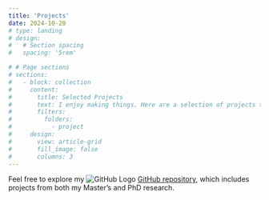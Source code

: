 ```yaml
---
title: 'Projects'
date: 2024-10-20
# type: landing
# design:
#   # Section spacing
#   spacing: '5rem'

# # Page sections
# sections:
#   - block: collection
#     content:
#       title: Selected Projects
#       text: I enjoy making things. Here are a selection of projects that I have worked on over the years.
#       filters:
#         folders:
#           - project
#     design:
#       view: article-grid
#       fill_image: false
#       columns: 3
---
```


Feel free to explore my ![GitHub Logo](https://github.githubassets.com/images/modules/logos_page/GitHub-Mark.png) [GitHub repository](https://github.com/pavlo-melnyk), which includes projects from both my Master’s and PhD research.